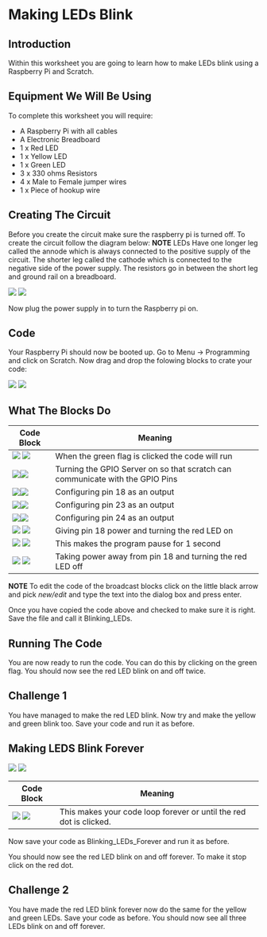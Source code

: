 <link rel="stylesheet" type="text/css" href="C:/Users/kez/Documents/GitHub/DundeeRJam/Resources/mystyle.css">

# Making LEDs Blink

## Introduction
Within this worksheet you are going to learn how to make LEDs blink using a Raspberry Pi and Scratch.

## Equipment We Will Be Using
To complete this worksheet you will require:
* A Raspberry Pi with all cables
* A Electronic Breadboard
* 1 x Red LED
* 1 x Yellow LED
* 1 x Green LED
* 3 x 330 ohms Resistors
* 4 x Male to Female jumper wires
* 1 x Piece of hookup wire

## Creating The Circuit
Before you create the circuit make sure the raspberry pi is turned off. To create the circuit follow the diagram below:
**NOTE** LEDs Have one longer leg called the annode which is always connected to the positive supply of the circuit. The shorter leg called the cathode which is connected to the negative side of the power supply. The resistors go in between the short leg and ground rail on a breadboard.

![](https://github.com/DundeeRJam/Resources/blob/master/Images/LEDs.png)
![](C:/Users/kez/Documents/GitHub/DundeeRJam/Resources/Images/LEDs.png)

Now plug the power supply in to turn the Raspberry pi on.

## Code
Your Raspberry Pi should now be booted up. Go to Menu -> Programming and click on Scratch. Now drag and drop the folowing blocks to crate your code:

![](https://github.com/DundeeRJam/Resources/blob/master/Images/Blinking_LEDs.png)
![](C:/Users/kez/Documents/GitHub/DundeeRJam/Resources/Images/Blinking_LEDs.png)

## What The Blocks Do
Code Block                                                                                    | Meaning
----------------------------------------------------------------------------------------------|-----------------------------------------
![](https://github.com/DundeeRJam/Resources/blob/master/Images/Green_Flag.png) ![](C:/Users/kez/Documents/GitHub/DundeeRJam/Resources/Images/Green_Flag.png)      | When the green flag is clicked the code will run
![](https://github.com/DundeeRJam/Resources/blob/master/Images/GPIO_Server.png)![](C:/Users/kez/Documents/GitHub/DundeeRJam/Resources/Images/GPIO_Server.png) | Turning the GPIO Server on so that scratch can communicate with the GPIO Pins
![](https://github.com/DundeeRJam/Resources/blob/master/Images/18_out.png)![](C:/Users/kez/Documents/GitHub/DundeeRJam/Resources/Images/18_out.png)          | Configuring pin 18 as an output
![](https://github.com/DundeeRJam/Resources/blob/master/Images/23_out.png)![](C:/Users/kez/Documents/GitHub/DundeeRJam/Resources/Images/23_out.png)          | Configuring pin 23 as an output
![](https://github.com/DundeeRJam/Resources/blob/master/Images/24_out.png)![](C:/Users/kez/Documents/GitHub/DundeeRJam/Resources/Images/24_out.png)          | Configuring pin 24 as an output
![](https://github.com/DundeeRJam/Resources/blob/master/Images/18_on.png) ![](C:/Users/kez/Documents/GitHub/DundeeRJam/Resources/Images/18_on.png)           | Giving pin 18 power and turning the red LED on
![](https://github.com/DundeeRJam/Resources/blob/master/Images/Wait.png) ![](C:/Users/kez/Documents/GitHub/DundeeRJam/Resources/Images/Wait.png)             | This makes the program pause for 1 second
![](https://github.com/DundeeRJam/Resources/blob/master/Images/18_off.png) ![](C:/Users/kez/Documents/GitHub/DundeeRJam/Resources/Images/18_off.png)           | Taking power away from pin 18 and turning the red LED off

**NOTE** To edit the code of the broadcast blocks click on the little black arrow and pick *new/edit* and type the text into the dialog box and press enter.

Once you have copied the code above and checked to make sure it is right. Save the file and call it Blinking_LEDs.

## Running The Code
You are now ready to run the code. You can do this by clicking on the green flag. You should now see the red LED blink on and off twice.

## Challenge 1
You have managed to make the red LED blink. Now try and make the yellow and green blink too. Save your code and run it as before.

## Making LEDS Blink Forever
![](https://github.com/DundeeRJam/Resources/blob/master/Images/Blinking_LEDs_Forever.png) 
![](C:/Users/kez/Documents/GitHub/DundeeRJam/Resources/Images/Blinking_LEDs_Forever.png)

Code Block                                                                                    | Meaning
----------------------------------------------------------------------------------------------|-----------------------------------------
![](https://github.com/DundeeRJam/Resources/blob/master/Images/Forever.png) ![](C:/Users/kez/Documents/GitHub/DundeeRJam/Resources/Images/Forever.png)      | This makes your code loop forever or until the red dot is clicked.

Now save your code as Blinking_LEDs_Forever and run it as before.

You should now see the red LED blink on and off forever. To make it stop click on the red dot.

## Challenge 2
You have made the red LED blink forever now do the same for the yellow and green LEDs. Save your code as before. You should now see all three LEDs blink on and off forever.